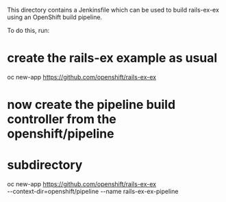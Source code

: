 This directory contains a Jenkinsfile which can be used to build rails-ex-ex using an OpenShift build pipeline.

To do this, run:

# create the rails-ex example as usual
oc new-app https://github.com/openshift/rails-ex-ex

# now create the pipeline build controller from the openshift/pipeline
# subdirectory
oc new-app https://github.com/openshift/rails-ex-ex \
  --context-dir=openshift/pipeline --name rails-ex-ex-pipeline
